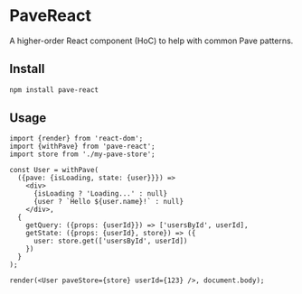 # PaveReact

A higher-order React component (HoC) to help with common Pave patterns.

## Install

```bash
npm install pave-react
```

## Usage

```
import {render} from 'react-dom';
import {withPave} from 'pave-react';
import store from './my-pave-store';

const User = withPave(
  ({pave: {isLoading, state: {user}}}) =>
    <div>
      {isLoading ? 'Loading...' : null}
      {user ? `Hello ${user.name}!` : null}
    </div>,
  {
    getQuery: ({props: {userId}}) => ['usersById', userId],
    getState: ({props: {userId}, store}) => ({
      user: store.get(['usersById', userId])
    })
  }
);

render(<User paveStore={store} userId={123} />, document.body);
```
